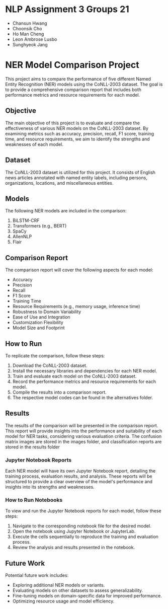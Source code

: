 # NLP Assignment 3 Groups 21

- Chansun Hwang
- Choonsik Cho
- Ho Man Cheng
- Leon Ambrose Lusbo
- Sunghyeok Jang

# NER Model Comparison Project

This project aims to compare the performance of five different Named Entity Recognition (NER) models using the CoNLL-2003 dataset. The goal is to provide a comprehensive comparison report that includes both performance metrics and resource requirements for each model.

## Objective
The main objective of this project is to evaluate and compare the effectiveness of various NER models on the CoNLL-2003 dataset. By examining metrics such as accuracy, precision, recall, F1 score, training time, and resource requirements, we aim to identify the strengths and weaknesses of each model.

## Dataset
The CoNLL-2003 dataset is utilized for this project. It consists of English news articles annotated with named entity labels, including persons, organizations, locations, and miscellaneous entities.

## Models
The following NER models are included in the comparison:
1. BiLSTM-CRF
2. Transformers (e.g., BERT)
3. SpaCy
4. AllenNLP
5. Flair

## Comparison Report
The comparison report will cover the following aspects for each model:
- Accuracy
- Precision
- Recall
- F1 Score
- Training Time
- Resource Requirements (e.g., memory usage, inference time)
- Robustness to Domain Variability
- Ease of Use and Integration
- Customization Flexibility
- Model Size and Footprint

## How to Run
To replicate the comparison, follow these steps:
1. Download the CoNLL-2003 dataset.
2. Install the necessary libraries and dependencies for each NER model.
3. Train and evaluate each model on the CoNLL-2003 dataset.
4. Record the performance metrics and resource requirements for each model.
5. Compile the results into a comparison report.
6. The respective model codes can be found in the alternatives folder.

## Results
The results of the comparison will be presented in the comparison report. This report will provide insights into the performance and suitability of each model for NER tasks, considering various evaluation criteria. The confusion matrix images are stored in the images folder, and classification reports are stored in the results folder

### Jupyter Notebook Reports
Each NER model will have its own Jupyter Notebook report, detailing the training process, evaluation results, and analysis. These reports will be structured to provide a clear overview of the model's performance and insights into its strengths and weaknesses.

### How to Run Notebooks
To view and run the Jupyter Notebook reports for each model, follow these steps:
1. Navigate to the corresponding notebook file for the desired model.
2. Open the notebook using Jupyter Notebook or JupyterLab.
3. Execute the cells sequentially to reproduce the training and evaluation process.
4. Review the analysis and results presented in the notebook.

## Future Work
Potential future work includes:
- Exploring additional NER models or variants.
- Evaluating models on other datasets to assess generalizability.
- Fine-tuning models on domain-specific data for improved performance.
- Optimizing resource usage and model efficiency.

